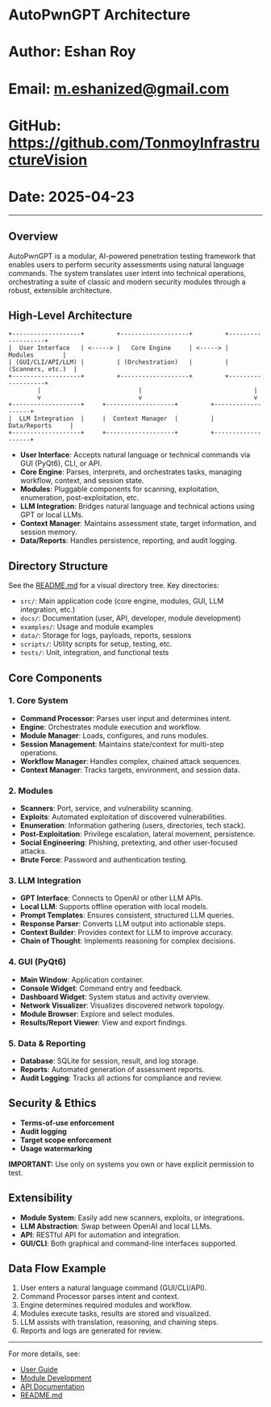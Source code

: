 # AutoPwnGPT Architecture

# Author: Eshan Roy
# Email: m.eshanized@gmail.com
# GitHub: https://github.com/TonmoyInfrastructureVision
# Date: 2025-04-23

---

## Overview

AutoPwnGPT is a modular, AI-powered penetration testing framework that enables users to perform security assessments using natural language commands. The system translates user intent into technical operations, orchestrating a suite of classic and modern security modules through a robust, extensible architecture.

## High-Level Architecture

```
+-------------------+         +-------------------+         +-------------------+
|  User Interface   | <-----> |   Core Engine     | <-----> |    Modules        |
| (GUI/CLI/API/LLM) |         | (Orchestration)   |         | (Scanners, etc.)  |
+-------------------+         +-------------------+         +-------------------+
        |                           |                               |
        v                           v                               v
+-------------------+     +-------------------+         +-------------------+
|  LLM Integration  |     |  Context Manager  |         |  Data/Reports     |
+-------------------+     +-------------------+         +-------------------+
```

- **User Interface**: Accepts natural language or technical commands via GUI (PyQt6), CLI, or API.
- **Core Engine**: Parses, interprets, and orchestrates tasks, managing workflow, context, and session state.
- **Modules**: Pluggable components for scanning, exploitation, enumeration, post-exploitation, etc.
- **LLM Integration**: Bridges natural language and technical actions using GPT or local LLMs.
- **Context Manager**: Maintains assessment state, target information, and session memory.
- **Data/Reports**: Handles persistence, reporting, and audit logging.

## Directory Structure

See the [README.md](../../README.md#project-structure) for a visual directory tree. Key directories:

- `src/`: Main application code (core engine, modules, GUI, LLM integration, etc.)
- `docs/`: Documentation (user, API, developer, module development)
- `examples/`: Usage and module examples
- `data/`: Storage for logs, payloads, reports, sessions
- `scripts/`: Utility scripts for setup, testing, etc.
- `tests/`: Unit, integration, and functional tests

## Core Components

### 1. Core System
- **Command Processor**: Parses user input and determines intent.
- **Engine**: Orchestrates module execution and workflow.
- **Module Manager**: Loads, configures, and runs modules.
- **Session Management**: Maintains state/context for multi-step operations.
- **Workflow Manager**: Handles complex, chained attack sequences.
- **Context Manager**: Tracks targets, environment, and session data.

### 2. Modules
- **Scanners**: Port, service, and vulnerability scanning.
- **Exploits**: Automated exploitation of discovered vulnerabilities.
- **Enumeration**: Information gathering (users, directories, tech stack).
- **Post-Exploitation**: Privilege escalation, lateral movement, persistence.
- **Social Engineering**: Phishing, pretexting, and other user-focused attacks.
- **Brute Force**: Password and authentication testing.

### 3. LLM Integration
- **GPT Interface**: Connects to OpenAI or other LLM APIs.
- **Local LLM**: Supports offline operation with local models.
- **Prompt Templates**: Ensures consistent, structured LLM queries.
- **Response Parser**: Converts LLM output into actionable steps.
- **Context Builder**: Provides context for LLM to improve accuracy.
- **Chain of Thought**: Implements reasoning for complex decisions.

### 4. GUI (PyQt6)
- **Main Window**: Application container.
- **Console Widget**: Command entry and feedback.
- **Dashboard Widget**: System status and activity overview.
- **Network Visualizer**: Visualizes discovered network topology.
- **Module Browser**: Explore and select modules.
- **Results/Report Viewer**: View and export findings.

### 5. Data & Reporting
- **Database**: SQLite for session, result, and log storage.
- **Reports**: Automated generation of assessment reports.
- **Audit Logging**: Tracks all actions for compliance and review.

## Security & Ethics

- **Terms-of-use enforcement**
- **Audit logging**
- **Target scope enforcement**
- **Usage watermarking**

**IMPORTANT:** Use only on systems you own or have explicit permission to test.

## Extensibility

- **Module System**: Easily add new scanners, exploits, or integrations.
- **LLM Abstraction**: Swap between OpenAI and local LLMs.
- **API**: RESTful API for automation and integration.
- **GUI/CLI**: Both graphical and command-line interfaces supported.

## Data Flow Example

1. User enters a natural language command (GUI/CLI/API).
2. Command Processor parses intent and context.
3. Engine determines required modules and workflow.
4. Modules execute tasks, results are stored and visualized.
5. LLM assists with translation, reasoning, and chaining steps.
6. Reports and logs are generated for review.

---

For more details, see:
- [User Guide](../user_guide/index.md)
- [Module Development](module_development.md)
- [API Documentation](../api/index.md)
- [README.md](../../README.md)
